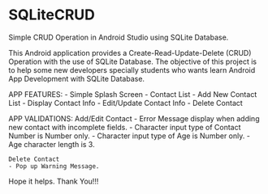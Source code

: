 # SQLiteCRUD
Simple CRUD Operation in Android Studio using SQLite Database.

This Android application provides a Create-Read-Update-Delete (CRUD) Operation with the use of SQLite Database.
The objective of this project is to help some new developers specially students who wants learn Android App Development with SQLite Database.

APP FEATURES:
	- Simple Splash Screen
	- Contact List
	- Add New Contact List
	- Display Contact Info
	- Edit/Update Contact Info
	- Delete Contact

APP VALIDATIONS:
	Add/Edit Contact
	- Error Message display when adding new contact with incomplete fields.
	- Character input type of Contact Number is Number only. 
	- Character input type of Age is Number only. 
	- Age character length is 3.

	Delete Contact
	- Pop up Warning Message.


Hope it helps. Thank You!!!
